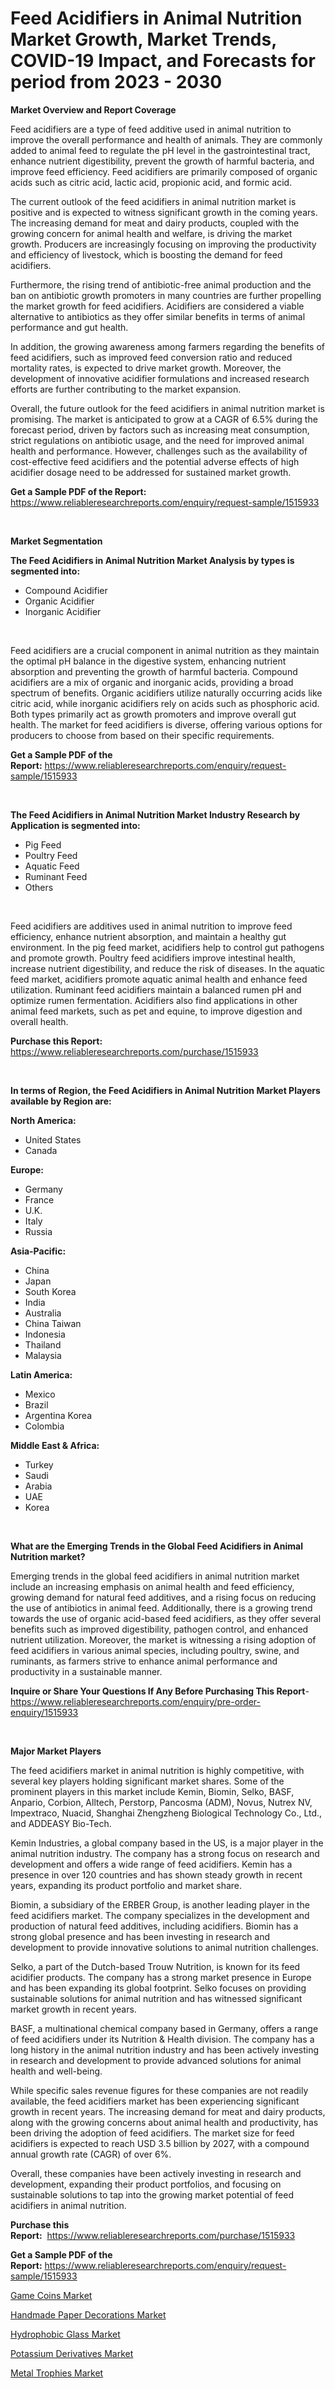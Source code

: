 <p><h1>Feed Acidifiers in Animal Nutrition Market Growth, Market Trends, COVID-19 Impact, and Forecasts for period from 2023 - 2030</h1></p><p><strong>Market Overview and Report Coverage</strong></p>
<p><p>Feed acidifiers are a type of feed additive used in animal nutrition to improve the overall performance and health of animals. They are commonly added to animal feed to regulate the pH level in the gastrointestinal tract, enhance nutrient digestibility, prevent the growth of harmful bacteria, and improve feed efficiency. Feed acidifiers are primarily composed of organic acids such as citric acid, lactic acid, propionic acid, and formic acid.</p><p>The current outlook of the feed acidifiers in animal nutrition market is positive and is expected to witness significant growth in the coming years. The increasing demand for meat and dairy products, coupled with the growing concern for animal health and welfare, is driving the market growth. Producers are increasingly focusing on improving the productivity and efficiency of livestock, which is boosting the demand for feed acidifiers.</p><p>Furthermore, the rising trend of antibiotic-free animal production and the ban on antibiotic growth promoters in many countries are further propelling the market growth for feed acidifiers. Acidifiers are considered a viable alternative to antibiotics as they offer similar benefits in terms of animal performance and gut health.</p><p>In addition, the growing awareness among farmers regarding the benefits of feed acidifiers, such as improved feed conversion ratio and reduced mortality rates, is expected to drive market growth. Moreover, the development of innovative acidifier formulations and increased research efforts are further contributing to the market expansion.</p><p>Overall, the future outlook for the feed acidifiers in animal nutrition market is promising. The market is anticipated to grow at a CAGR of 6.5% during the forecast period, driven by factors such as increasing meat consumption, strict regulations on antibiotic usage, and the need for improved animal health and performance. However, challenges such as the availability of cost-effective feed acidifiers and the potential adverse effects of high acidifier dosage need to be addressed for sustained market growth.</p></p>
<p><strong>Get a Sample PDF of the Report:</strong> <a href="https://www.reliableresearchreports.com/enquiry/request-sample/1515933">https://www.reliableresearchreports.com/enquiry/request-sample/1515933</a></p>
<p>&nbsp;</p>
<p><strong>Market Segmentation</strong></p>
<p><strong>The Feed Acidifiers in Animal Nutrition Market Analysis by types is segmented into:</strong></p>
<p><ul><li>Compound Acidifier</li><li>Organic Acidifier</li><li>Inorganic Acidifier</li></ul></p>
<p>&nbsp;</p>
<p><p>Feed acidifiers are a crucial component in animal nutrition as they maintain the optimal pH balance in the digestive system, enhancing nutrient absorption and preventing the growth of harmful bacteria. Compound acidifiers are a mix of organic and inorganic acids, providing a broad spectrum of benefits. Organic acidifiers utilize naturally occurring acids like citric acid, while inorganic acidifiers rely on acids such as phosphoric acid. Both types primarily act as growth promoters and improve overall gut health. The market for feed acidifiers is diverse, offering various options for producers to choose from based on their specific requirements.</p></p>
<p><strong>Get a Sample PDF of the Report:</strong>&nbsp;<a href="https://www.reliableresearchreports.com/enquiry/request-sample/1515933">https://www.reliableresearchreports.com/enquiry/request-sample/1515933</a></p>
<p>&nbsp;</p>
<p><strong>The Feed Acidifiers in Animal Nutrition Market Industry Research by Application is segmented into:</strong></p>
<p><ul><li>Pig Feed</li><li>Poultry Feed</li><li>Aquatic Feed</li><li>Ruminant Feed</li><li>Others</li></ul></p>
<p>&nbsp;</p>
<p><p>Feed acidifiers are additives used in animal nutrition to improve feed efficiency, enhance nutrient absorption, and maintain a healthy gut environment. In the pig feed market, acidifiers help to control gut pathogens and promote growth. Poultry feed acidifiers improve intestinal health, increase nutrient digestibility, and reduce the risk of diseases. In the aquatic feed market, acidifiers promote aquatic animal health and enhance feed utilization. Ruminant feed acidifiers maintain a balanced rumen pH and optimize rumen fermentation. Acidifiers also find applications in other animal feed markets, such as pet and equine, to improve digestion and overall health.</p></p>
<p><strong>Purchase this Report:</strong>&nbsp; <a href="https://www.reliableresearchreports.com/purchase/1515933">https://www.reliableresearchreports.com/purchase/1515933</a></p>
<p>&nbsp;</p>
<p><strong>In terms of Region, the Feed Acidifiers in Animal Nutrition Market Players available by Region are:</strong></p>
<p>
    <p> <strong> North America: </strong>
        <ul>
            <li>United States</li>
            <li>Canada</li>
        </ul>
        </p> 
    <p> <strong> Europe: </strong>
        <ul>
            <li>Germany</li>
            <li>France</li>
            <li>U.K.</li>
            <li>Italy</li>
            <li>Russia</li>
        </ul>
        </p> 
    <p> <strong> Asia-Pacific: </strong>
        <ul>
            <li>China</li>
            <li>Japan</li>
            <li>South Korea</li>
            <li>India</li>
            <li>Australia</li>
            <li>China Taiwan</li>
            <li>Indonesia</li>
            <li>Thailand</li>
            <li>Malaysia</li>
        </ul>
        </p> 
    <p> <strong> Latin America: </strong>
        <ul>
            <li>Mexico</li>
            <li>Brazil</li>
            <li>Argentina Korea</li>
            <li>Colombia</li>
        </ul>
        </p> 
    <p> <strong> Middle East & Africa: </strong>
        <ul>
            <li>Turkey</li>
            <li>Saudi</li>
            <li>Arabia</li>
            <li>UAE</li>
            <li>Korea</li>
        </ul>
    </p>
    </p>
<p>&nbsp;</p>
<p><strong>What are the Emerging Trends in the Global Feed Acidifiers in Animal Nutrition market?</strong></p>
<p><p>Emerging trends in the global feed acidifiers in animal nutrition market include an increasing emphasis on animal health and feed efficiency, growing demand for natural feed additives, and a rising focus on reducing the use of antibiotics in animal feed. Additionally, there is a growing trend towards the use of organic acid-based feed acidifiers, as they offer several benefits such as improved digestibility, pathogen control, and enhanced nutrient utilization. Moreover, the market is witnessing a rising adoption of feed acidifiers in various animal species, including poultry, swine, and ruminants, as farmers strive to enhance animal performance and productivity in a sustainable manner.</p></p>
<p><strong>Inquire or Share Your Questions If Any Before Purchasing This Report</strong>- <a href="https://www.reliableresearchreports.com/enquiry/pre-order-enquiry/1515933">https://www.reliableresearchreports.com/enquiry/pre-order-enquiry/1515933</a></p>
<p>&nbsp;</p>
<p><strong>Major Market Players</strong></p>
<p><p>The feed acidifiers market in animal nutrition is highly competitive, with several key players holding significant market shares. Some of the prominent players in this market include Kemin, Biomin, Selko, BASF, Anpario, Corbion, Alltech, Perstorp, Pancosma (ADM), Novus, Nutrex NV, Impextraco, Nuacid, Shanghai Zhengzheng Biological Technology Co., Ltd., and ADDEASY Bio-Tech.</p><p>Kemin Industries, a global company based in the US, is a major player in the animal nutrition industry. The company has a strong focus on research and development and offers a wide range of feed acidifiers. Kemin has a presence in over 120 countries and has shown steady growth in recent years, expanding its product portfolio and market share.</p><p>Biomin, a subsidiary of the ERBER Group, is another leading player in the feed acidifiers market. The company specializes in the development and production of natural feed additives, including acidifiers. Biomin has a strong global presence and has been investing in research and development to provide innovative solutions to animal nutrition challenges.</p><p>Selko, a part of the Dutch-based Trouw Nutrition, is known for its feed acidifier products. The company has a strong market presence in Europe and has been expanding its global footprint. Selko focuses on providing sustainable solutions for animal nutrition and has witnessed significant market growth in recent years.</p><p>BASF, a multinational chemical company based in Germany, offers a range of feed acidifiers under its Nutrition & Health division. The company has a long history in the animal nutrition industry and has been actively investing in research and development to provide advanced solutions for animal health and well-being.</p><p>While specific sales revenue figures for these companies are not readily available, the feed acidifiers market has been experiencing significant growth in recent years. The increasing demand for meat and dairy products, along with the growing concerns about animal health and productivity, has been driving the adoption of feed acidifiers. The market size for feed acidifiers is expected to reach USD 3.5 billion by 2027, with a compound annual growth rate (CAGR) of over 6%.</p><p>Overall, these companies have been actively investing in research and development, expanding their product portfolios, and focusing on sustainable solutions to tap into the growing market potential of feed acidifiers in animal nutrition.</p></p>
<p><strong>Purchase this Report:</strong>&nbsp;&nbsp;<a href="https://www.reliableresearchreports.com/purchase/1515933">https://www.reliableresearchreports.com/purchase/1515933</a></p>
<p></p>
<p><strong>Get a Sample PDF of the Report:</strong>&nbsp;<a href="https://www.reliableresearchreports.com/enquiry/request-sample/1515933">https://www.reliableresearchreports.com/enquiry/request-sample/1515933</a></p>
<p><p><a href="https://www.linkedin.com/pulse/game-coins-market-challenges-opportunities-growth-drivers-9gqcf/">Game Coins Market</a></p><p><a href="https://www.linkedin.com/pulse/handmade-paper-decorations-market-research-report-unlocks-kwstf/">Handmade Paper Decorations Market</a></p><p><a href="https://medium.com/@humanhydrohq/hydrophobic-glass-market-competitive-analysis-market-trends-and-forecast-to-2030-45cbfedf94f5">Hydrophobic Glass Market</a></p><p><a href="https://medium.com/@prakrishnarp23/potassium-derivatives-market-size-and-market-trends-complete-industry-overview-2023-to-2030-693923da0870">Potassium Derivatives Market</a></p><p><a href="https://www.linkedin.com/pulse/metal-trophies-market-research-report-provides-thorough-x6aff/">Metal Trophies Market</a></p></p>